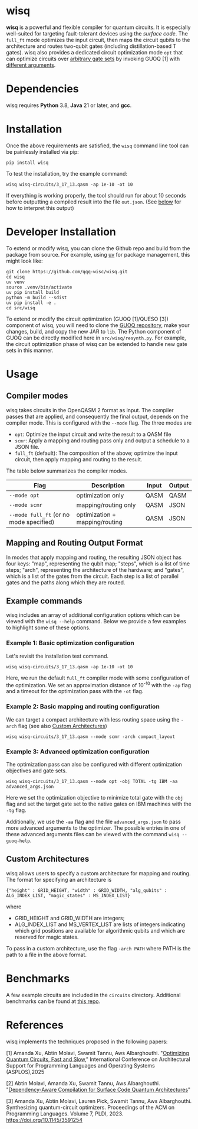 # wisq
**wisq** is a powerful and flexible compiler for quantum circuits. It is especially well-suited for targeting fault-tolerant devices using the *surface code*. The ``full_ft`` mode optimizes the input circuit, then maps the circuit qubits to the architecture and routes two-qubit gates (including distillation-based T gates). wisq also provides a dedicated circuit optimization mode ``opt`` that can optimize circuits over [arbitrary gate sets](https://github.com/qqq-wisc/guoq?tab=readme-ov-file#supported-gate-sets) by invoking GUOQ [1] with [different arguments](#example-3-advanced-optimization-configuration).


# Dependencies
wisq requires **Python** 3.8, **Java** 21 or later, and **gcc**.


# Installation

Once the above requirements are satisfied, the ``wisq`` command line tool can be painlessly installed via pip:
```
pip install wisq
``` 

To test the installation, try the example command:
```
wisq wisq-circuits/3_17_13.qasm -ap 1e-10 -ot 10
```
If everything is working properly, the tool should run for about 10 seconds before outputting a compiled result into the file ``out.json``. (See [below](#mapping-and-routing-output-format) for how to interpret this output)


# Developer Installation 
To extend or modify wisq, you can clone the Github repo and build from the package from source. For example, using [uv](https://github.com/astral-sh/uv) for package management, this might look like:

```
git clone https://github.com/qqq-wisc/wisq.git
cd wisq
uv venv
source .venv/bin/activate
uv pip install build
python -m build --sdist
uv pip install -e .
cd src/wisq
   ```

To extend or modify the circuit optimization (GUOQ [1]/QUESO [3]) component of wisq, you will need to clone the [GUOQ repository](https://github.com/qqq-wisc/guoq), make your changes, build, and copy the new JAR to ``lib``. The Python component of GUOQ can be directly modified here in ``src/wisq/resynth.py``.
For example, the circuit optimization phase of wisq can be extended to handle new gate sets in this manner.

# Usage

## Compiler modes
wisq takes circuits in the OpenQASM 2 format as input. The compiler passes that are applied, and consequently the final output, depends on the compiler mode. This is configured with the ``--mode`` flag. The three modes are 

- ``opt``: Optimize the input circuit and write the result to a QASM file
- ``scmr``: Apply a mapping and routing pass only and output a schedule to a JSON file. 
- ``full_ft`` (default): The composition of the above; optimize the input circuit, then apply mapping and routing to the result.

The table below summarizes the compiler modes.

| Flag                                    | Description                         | Input    | Output|
| --------                                | -------                             | -------  | ----- |
| `--mode opt`                            | optimization only                   | QASM     |  QASM |
| `--mode scmr`                           | mapping/routing only                | QASM     | JSON  |
| `--mode full_ft` (or no mode specified) | optimization + mapping/routing        | QASM     | JSON  |

## Mapping and Routing Output Format
In modes that apply mapping and routing, the resulting JSON object has four keys: "map", representing the qubit map; "steps", which is a list of time steps; "arch", representing the architecture of the hardware; and "gates", which is a list of the gates from the circuit. Each step is a list of parallel gates and the paths along which they are routed. 

## Example commands
wisq includes an array of additional configuration options which can be viewed with the `wisq --help` command. Below we provide a few examples to highlight some of these options. 

### Example 1: Basic optimization configuration

Let's revisit the installation test command.


```
wisq wisq-circuits/3_17_13.qasm -ap 1e-10 -ot 10
```

Here, we run the default `full_ft` compiler mode with some configuration of the optimization. We set an approximation distance
of 10<sup>-10</sup> with the `-ap` flag and a timeout for the optimization pass with the `-ot` flag.

### Example 2: Basic mapping and routing configuration
We can target a compact architecture with less routing space using the ``-arch`` flag (see also [Custom Architectures](#Custom-Architectures))

```
wisq wisq-circuits/3_17_13.qasm --mode scmr -arch compact_layout
```

### Example 3: Advanced optimization configuration
The optimization pass can also be configured with different optimization objectives and gate sets. 

```
wisq wisq-circuits/3_17_13.qasm --mode opt -obj TOTAL -tg IBM -aa advanced_args.json
```

Here we set the optimization objective to minimize total gate with the `obj` flag and set the target gate set to the native gates on IBM machines with the `-tg` flag. 

Additionally, we use the `-aa` flag and the file ``advanced_args.json`` to pass more advanced arguments to the optimizer. The possible entries in one of these advanced arguments files can be viewed with the command `wisq --guoq-help`.

## Custom Architectures
wisq allows users to specify a custom architecture for mapping and routing. The
format for specifying an architecture is
```
{"height" : GRID_HEIGHT, "width" : GRID_WIDTH, "alg_qubits" : ALG_INDEX_LIST, "magic_states" : MS_INDEX_LIST}
```
where 
- GRID_HEIGHT and GRID_WIDTH are integers;
- ALG_INDEX_LIST and MS_VERTEX_LIST
are lists of integers indicating which grid positions are available for algorithmic qubits and which are reserved for magic states. 

To pass in a custom architecture, use the flag ``-arch PATH`` where PATH is the path to a file in the above format. 


# Benchmarks
A few example circuits are included in the ``circuits`` directory. Additional benchmarks
can be found at [this repo](https://github.com/qqq-wisc/quantum-compiler-benchmark-circuits).

# References 
wisq implements the techniques proposed in the following papers:

[1] Amanda Xu, Abtin Molavi, Swamit Tannu, Aws Albarghouthi. "[Optimizing Quantum Circuits, Fast and Slow](https://arxiv.org/abs/2411.04104)," International Conference on Architectural Support for Programming Languages and Operating Systems (ASPLOS),2025


[2] Abtin Molavi, Amanda Xu, Swamit Tannu, Aws Albarghouthi. "[Dependency-Aware Compilation for Surface Code Quantum Architectures](https://arxiv.org/abs/2311.18042)" 


[3] Amanda Xu, Abtin Molavi, Lauren Pick, Swamit Tannu, Aws Albarghouthi. Synthesizing quantum-circuit optimizers. Proceedings of the ACM on Programming Languages. Volume 7, PLDI, 2023. https://doi.org/10.1145/3591254
